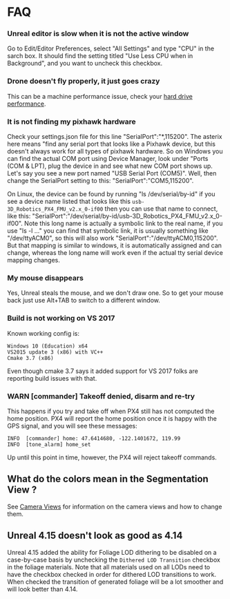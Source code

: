 
# FAQ

### Unreal editor is slow when it is not the active window

Go to Edit/Editor Preferences, select "All Settings" and type "CPU" in the sarch box. 
It should find the setting titled "Use Less CPU when in Background", and you want to uncheck this checkbox.

### Drone doesn't fly properly, it just goes crazy

This can be a machine performance issue, check your [hard drive performance](hard_drive.md).

### It is not finding my pixhawk hardware

Check your settings.json file for this line "SerialPort":"*,115200".  The asterix here means "find any 
serial port that looks like a Pixhawk device, but this doesn't always work for all types of pixhawk hardware.
So on Windows you can find the actual COM port using Device Manager, look under "Ports (COM & LPT), plug the 
device in and see what new COM port shows up.  Let's say you see a new port named "USB Serial Port (COM5)". 
Well, then change the SerialPort setting to this: "SerialPort":"COM5,115200".  

On Linux, the device can be found by running "ls /dev/serial/by-id" if you see a device name listed that looks
like this `usb-3D_Robotics_PX4_FMU_v2.x_0-if00` then you can use that name to connect, like this:
"SerialPort":"/dev/serial/by-id/usb-3D_Robotics_PX4_FMU_v2.x_0-if00".  Note this long name is actually a symbolic link to the real 
name, if you use "ls -l ..." you can find that symbolic link, it is usually something like "/dev/ttyACM0",
so this will also work "SerialPort":"/dev/ttyACM0,115200".  But that mapping is similar to windows, it is
automatically assigned and can change, whereas the long name will work even if the actual tty serial device
mapping changes.

### My mouse disappears

Yes, Unreal steals the mouse, and we don't draw one.  So to get your mouse back just use Alt+TAB to switch to a different window.

### Build is not working on VS 2017

Known working config is:
````
Windows 10 (Education) x64
VS2015 update 3 (x86) with VC++
Cmake 3.7 (x86)
````
Even though cmake 3.7 says it added support for VS 2017 folks are reporting build issues with that.

### WARN  [commander] Takeoff denied, disarm and re-try

This happens if you try and take off when  PX4 still has not computed the home position.  PX4 will report the home
position once it is happy with the GPS signal, and you will see these messages:

````
INFO  [commander] home: 47.6414680, -122.1401672, 119.99
INFO  [tone_alarm] home_set
````

Up until this point in time, however, the PX4 will reject takeoff commands.


## What do the colors mean in the Segmentation View ?

See [Camera Views](camera_views.md) for information on the camera views and how to change them.

## Unreal 4.15 doesn't look as good as 4.14

Unreal 4.15 added the ability for Foliage LOD dithering to be disabled on a case-by-case basis by unchecking the `Dithered LOD Transition` checkbox in the foliage materials. Note that all materials used on all LODs need to have the checkbox checked in order for dithered LOD transitions to work.  When checked the transition of generated foliage will be a lot smoother and will look better than 4.14.

